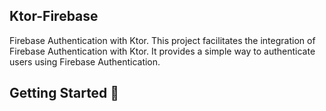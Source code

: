 ## Ktor-Firebase

Firebase Authentication with Ktor. This project facilitates the integration of Firebase Authentication with Ktor. It provides a simple way to authenticate users using Firebase Authentication.

## Getting Started 🚀


